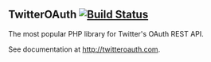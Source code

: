 TwitterOAuth [![Build Status](https://travis-ci.org/abraham/twitteroauth.svg?branch=master)](https://travis-ci.org/abraham/twitteroauth)
------------

The most popular PHP library for Twitter's OAuth REST API.

See documentation at http://twitteroauth.com.
